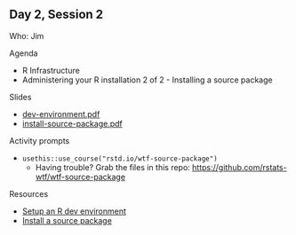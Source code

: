 ## Day 2, Session 2

Who: Jim

Agenda

  * R Infrastructure
  * Administering your R installation 2 of 2 - Installing a source package
  
Slides

  * [dev-environment.pdf](materials/dev-environment.pdf)
  * [install-source-package.pdf](materials/install-source-package.pdf)
  
Activity prompts

  * `usethis::use_course("rstd.io/wtf-source-package")`
    - Having trouble? Grab the files in this repo: <https://github.com/rstats-wtf/wtf-source-package>

Resources

  * [Setup an R dev environment](https://whattheyforgot.org/set-up-an-r-dev-environment.html)
  * [Install a source package](https://whattheyforgot.org/install-a-source-package.html)
